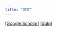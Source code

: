 ```yaml
---
title: "論文"
---
```


\[[Google Scholar](https://scholar.google.com/citations?user=052bgSAAAAAJ)\]
\[[dblp](http://dblp.uni-trier.de/pers/hd/i/Ishimaru:Shoya)\]